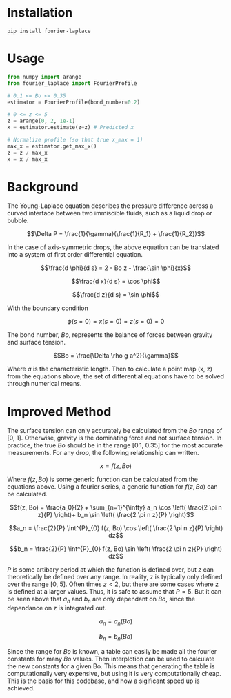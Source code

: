 # Installation

`pip install fourier-laplace`

# Usage

```python
from numpy import arange
from fourier_laplace import FourierProfile

# 0.1 <= Bo <= 0.35
estimator = FourierProfile(bond_number=0.2)

# 0 <= z <= 5
z = arange(0, 2, 1e-1)
x = estimator.estimate(z=z) # Predicted x

# Normalize profile (so that true x_max = 1)
max_x = estimator.get_max_x()
z = z / max_x
x = x / max_x
```

# Background

The Young-Laplace equation describes the pressure difference across a curved interface between two immiscible fluids, 
such as a liquid drop or bubble.

$$\Delta P = \frac{1}{\gamma}(\frac{1}{R_1} + \frac{1}{R_2})$$

In the case of axis-symmetric drops, 
the above equation can be translated into a system of first order differential equation.

$$\frac{d \phi}{d s} = 2 - Bo z - \frac{\sin \phi}{x}$$

$$\frac{d x}{d s} = \cos \phi$$

$$\frac{d z}{d s} = \sin \phi$$

With the boundary condition

$$\phi(s=0)=x(s=0)=z(s=0)=0$$

The bond number, $Bo$, represents the balance of forces between gravity and surface tension.

$$Bo = \frac{\Delta \rho g a^2}{\gamma}$$

Where $a$ is the characteristic length. 
Then to  calculate a point map (x, z) from the equations above,
the set of differential equations have to be solved through numerical means.

# Improved Method

The surface tension can only accurately be calculated from the $Bo$ range of [0, 1]. 
Otherwise, gravity is the dominating force and not surface tension.
In practice, the true $Bo$ should be in the range [0.1, 0.35] for the most accurate measurements.
For any drop, the following relationship can written.

$$x = f(z, Bo)$$

Where $f(z, Bo)$ is some generic function can be calculated from the equations above.
Using a fourier series, a generic function for $f(z, Bo)$ can be calculated.

$$f(z, Bo) = \frac{a_0}{2} + \sum_{n=1}^{\infty} a_n \cos \left( \frac{2 \pi n z}{P} \right)+ b_n \sin \left( \frac{2 \pi n z}{P} \right)$$

$$a_n = \frac{2}{P} \int^{P}_{0} f(z, Bo) \cos \left( \frac{2 \pi n z}{P} \right) dz$$

$$b_n = \frac{2}{P} \int^{P}_{0} f(z, Bo) \sin \left( \frac{2 \pi n z}{P} \right) dz$$

$P$ is some artibary period at which the function is defined over, 
but $z$ can theoretically be defined over any range.
In reality, z is typically only defined over the range [0, 5].
Often times $z < 2$, 
but there are some cases where z is defined at a larger values.
Thus, it is safe to assume that $P=5$.
But it can be seen above that $a_n$ and $b_n$ are only dependant on $Bo$,
since the dependance on z is integrated out.

$$a_n = a_n(Bo)$$

$$b_n = b_n(Bo)$$

Since the range for $Bo$ is known, 
a table can easily be made all the fourier constants for many $Bo$ values.
Then interplotion can be used to calculate the new constants for a given Bo.
This means that generating the table is computationally very expensive,
but using it is very computationally cheap.
This is the basis for this codebase, and how a sigificant speed up is achieved.